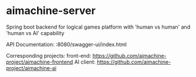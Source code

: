 # aimachine-server
Spring boot backend for logical games platform with 'human vs human' and 'human vs AI' capability

API Documentation:
:8080/swagger-ui/index.html

Corresponding projects:
front-end: https://github.com/aimachine-project/aimachine-frontend
AI client: https://github.com/aimachine-project/aimachine-ai
